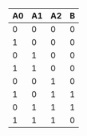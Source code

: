 | A0 | A1 | A2 | B  |
| --- | --- | --- | --- |
|  0 |  0 |  0 |  0 |
|  1 |  0 |  0 |  0 |
|  0 |  1 |  0 |  0 |
|  1 |  1 |  0 |  0 |
|  0 |  0 |  1 |  0 |
|  1 |  0 |  1 |  1 |
|  0 |  1 |  1 |  1 |
|  1 |  1 |  1 |  0 |

